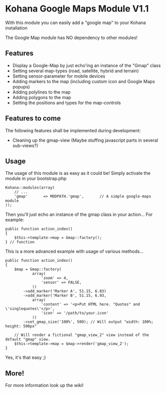 # Kohana Google Maps Module V1.1
With this module you can easily add a "google map" to your Kohana installation

The Google Map module has NO dependency to other modules!

## Features

* Display a Google-Map by just echo'ing an instance of the "Gmap" class
* Setting several map-types (road, satellite, hybrid and terrain)
* Setting sensor-parameter for mobile devices
* Adding markers to the map (including custom icon and Google Maps popups)
* Adding polylines to the map
* Adding polygons to the map
* Setting the positions and types for the map-controls

## Features to come
The following features shall be implemented during development:

* Cleaning up the gmap-view (Maybe stuffing javascript parts in several sub-views?)

## Usage
The usage of this module is as easy as it could be! Simply activate the module in your bootstrap.php

	Kohana::modules(array(
		// ...
		'gmap'       => MODPATH.'gmap',       // A simple google-maps module
	));

Then you'll just echo an instance of the gmap class in your action... For example:

	public function action_index()
	{
		$this->template->map = Gmap::factory();
	} // function

This is a more advanced example with usage of various methods...

	public function action_index()
	{
		$map = Gmap::factory(
				array(
					'zoom' => 4,
					'sensor' => FALSE,
				))
			->add_marker('Marker A', 51.15, 6.83)
			->add_marker('Marker B', 51.15, 6.93,
				array(
					'content' => '<p>Put HTML here. "Quotes" and \'singlequotes\'</p>',
					'icon' => '/path/to/your.icon'
				))
			->set_gmap_size('100%', 500); // Will output "width: 100%; height: 500px"

		// Will render a fictional "gmap_view_2" view instead of the default "gmap" view.
		$this->template->map = $map->render('gmap_view_2');
	}

Yes, it's that easy ;)

## More!
For more information look up the wiki!